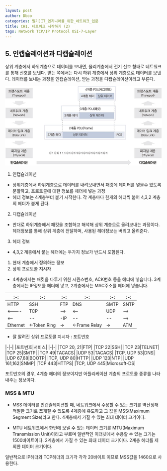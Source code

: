 ```yaml
---
layout: post
author: Dboo
categories: 필기)IT_엔지니어를_위한_네트워크_입문
title: CH1. 네트워크 시작하기 (2)
tags: Network TCP/IP Protocol OSI-7-Layer
---
```


## 5. 인캡슐레이션과 디캡슐레이션

상위 계층에서 하위계층으로 데이터를 보내면, 물리계층에서 전기 신호 형태로 네트워크를 통해 신호를 보낸다.
받는 쪽에서는 다시 하위 계층에서 상위 계층으로 데이터를 보낸다. 데이터를 보내는 과정을 인캡슐레이션, 받는
과정을 디캡슐레이션이라고 부른다.

![encap-and-decap](/assets/img/Network-Starter/encap-decap.jpeg)

1. 인캡슐레이션
  - 상위계층에서 하위계층으로 데이터를 내려보내면서 패킷에 데이터를 넣을수 있도록 분할하고, 프로토콜에 대한
정보를 헤더에 넣는 과정
  - 헤더 정보는 4계층부터 붙기 시작한다. 각 계층마다 한개의 헤더씩 붙어 4,3,2 계층의 헤더가 붙게 된다.
2. 디캡슐레이션
  - 반대로 하위계층에서 패킷을 조합하고 해석해 상위 계층으로 올려보내는 과정이다. 헤더정보를 통해 상위 계층에
전달하며, 사용된 헤더정보는 버리고 올려준다.
3. 헤더 정보
  - 4,3,2 계층에서 붙는 헤더에는 두가지 정보가 반드시 포함된다.
  1. 현재 계층에서 정의하는 정보
  2. 상위 프로토콜 지시자
  - 4계층에서는 패킷을 다루기 위한 시퀀스번호, ACK번호 등을 헤더에 넣습니다. 3계층에서는 IP정보를 헤더에
넣고, 2계층에서는 MAC주소를 헤더에 넣습니다.

|:-:|:-:|:-:|:-:|:-:|:-:|
|-|-|-|-|-|-|
|HTTP|SSH|FTP|DNS|SMTP|SNTP|
|<----|TCP|-->|<--|UDP|-->|
|<--|--|-IP|--|--|-->|
|Ethernet|<-Token Ring|->|<-Frame Relay|->|ATM|

- 잘 알려진 상위 프로토콜 지시자 : 포트번호

|-|-|
|포트번호|서비스|
|-|-|
|TCP 20, 21|FTP|
|TCP 22|SSH|
|TCP 23|TELNET|
|TCP 25|SMTP|
|TCP 49|TACACS|
|UDP 53|TACACS|
|TCP, UDP 53|DNS|
|UDP 67,68|BOOTP|
|TCP, UDP 80|HTTP|
|UDP 123|NTP|
|UDP 161,162|SNMP|
|TCP 443|HTTPS|
|TCP, UDP 445|Microsoft-DS|

포트번호의 경우, 4계층 헤더의 정보이지만 어플리케이션 계층의 프로토콜 종류를 나타내주는 정보이다.

### MSS & MTU

- MSS
  데이터를 인캡슐레이션할 때, 네트워크에서 수용할 수 있는 크기를 역산정해 적절한 크기로 쪼개질 수
있도록 4계층에 유도하고 그 값을 MSS(Maximum Segment Size)라고 한다.
  4계층에서 가질 수 있는 최대 데이터 크기이다.

- MTU
  네트워크에서 한번에 보낼 수 있는 데이터 크기를 MTU(Maximum Transmission Unit)이라고
부르며 일반적인 이더넷에서 수용할 수 있는 크기는 1500바이트이다.
  2계층에서 가질 수 있는 최대 데이터 크기이다.
  2계층 헤더를 제외한 데이터 크기이다.

일반적으로 IP헤더와 TCP헤더의 크기각 각각 20바이트 이므로 MSS값을 1460으로 사용한다.
